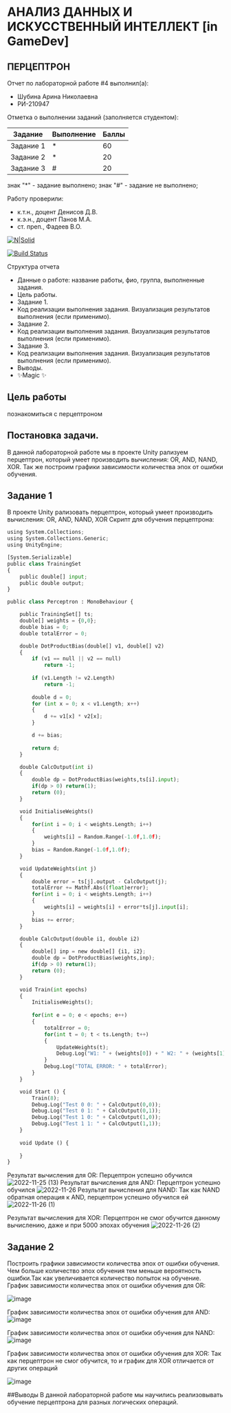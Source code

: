 # АНАЛИЗ ДАННЫХ И ИСКУССТВЕННЫЙ ИНТЕЛЛЕКТ [in GameDev]
## ПЕРЦЕПТРОН
Отчет по лабораторной работе #4 выполнил(а):
- Шубина Арина Николаевна
- РИ-210947

Отметка о выполнении заданий (заполняется студентом):

| Задание | Выполнение | Баллы |
| ------ | ------ | ------ |
| Задание 1 | * | 60 |
| Задание 2 | * | 20 |
| Задание 3 | # | 20 |

знак "*" - задание выполнено; знак "#" - задание не выполнено;

Работу проверили:
- к.т.н., доцент Денисов Д.В.
- к.э.н., доцент Панов М.А.
- ст. преп., Фадеев В.О.

[![N|Solid](https://cldup.com/dTxpPi9lDf.thumb.png)](https://nodesource.com/products/nsolid)

[![Build Status](https://travis-ci.org/joemccann/dillinger.svg?branch=master)](https://travis-ci.org/joemccann/dillinger)

Структура отчета

- Данные о работе: название работы, фио, группа, выполненные задания.
- Цель работы.
- Задание 1.
- Код реализации выполнения задания. Визуализация результатов выполнения (если применимо).
- Задание 2.
- Код реализации выполнения задания. Визуализация результатов выполнения (если применимо).
- Задание 3.
- Код реализации выполнения задания. Визуализация результатов выполнения (если применимо).
- Выводы.
- ✨Magic ✨

## Цель работы
познакомиться с перцептроном
## Постановка задачи.
В данной лабораторной работе мы в проекте Unity рализуем перцептрон, который умеет производить вычисления: OR, AND, NAND, XOR. Так же построим графики зависимости количества эпох от ошибки обучения. 


## Задание 1
В проекте Unity рализовать перцептрон, который умеет производить вычисления: OR, AND, NAND, XOR
Скрипт для обучения перцептрона:
```py
using System.Collections;
using System.Collections.Generic;
using UnityEngine;

[System.Serializable]
public class TrainingSet
{
	public double[] input;
	public double output;
}

public class Perceptron : MonoBehaviour {

	public TrainingSet[] ts;
	double[] weights = {0,0};
	double bias = 0;
	double totalError = 0;

	double DotProductBias(double[] v1, double[] v2) 
	{
		if (v1 == null || v2 == null)
			return -1;
	 
		if (v1.Length != v2.Length)
			return -1;
	 
		double d = 0;
		for (int x = 0; x < v1.Length; x++)
		{
			d += v1[x] * v2[x];
		}

		d += bias;
	 
		return d;
	}

	double CalcOutput(int i)
	{
		double dp = DotProductBias(weights,ts[i].input);
		if(dp > 0) return(1);
		return (0);
	}

	void InitialiseWeights()
	{
		for(int i = 0; i < weights.Length; i++)
		{
			weights[i] = Random.Range(-1.0f,1.0f);
		}
		bias = Random.Range(-1.0f,1.0f);
	}

	void UpdateWeights(int j)
	{
		double error = ts[j].output - CalcOutput(j);
		totalError += Mathf.Abs((float)error);
		for(int i = 0; i < weights.Length; i++)
		{			
			weights[i] = weights[i] + error*ts[j].input[i]; 
		}
		bias += error;
	}

	double CalcOutput(double i1, double i2)
	{
		double[] inp = new double[] {i1, i2};
		double dp = DotProductBias(weights,inp);
		if(dp > 0) return(1);
		return (0);
	}

	void Train(int epochs)
	{
		InitialiseWeights();
		
		for(int e = 0; e < epochs; e++)
		{
			totalError = 0;
			for(int t = 0; t < ts.Length; t++)
			{
				UpdateWeights(t);
				Debug.Log("W1: " + (weights[0]) + " W2: " + (weights[1]) + " B: " + bias);
			}
			Debug.Log("TOTAL ERROR: " + totalError);
		}
	}

	void Start () {
		Train(8);
		Debug.Log("Test 0 0: " + CalcOutput(0,0));
		Debug.Log("Test 0 1: " + CalcOutput(0,1));
		Debug.Log("Test 1 0: " + CalcOutput(1,0));
		Debug.Log("Test 1 1: " + CalcOutput(1,1));		
	}
	
	void Update () {
		
	}
}
```
Результат вычисления для OR:
Перцептрон успешно обучился
![2022-11-25 (13)](https://user-images.githubusercontent.com/114181560/204042586-e24b63e5-0b0b-438b-a922-180796e9038c.png)
Результат вычисления для AND:
Перцептрон успешно обучился
![2022-11-26](https://user-images.githubusercontent.com/114181560/204043090-bebb39b6-9974-4041-a85d-0fedc4dd679d.png)
Результат вычисления для NAND:
Так как NAND обратная операция к AND, перцептрон успешно обучился ей
![2022-11-26 (1)](https://user-images.githubusercontent.com/114181560/204043238-3b63c645-28f4-482a-8ed8-438b2103af02.png)

Результат вычисления для XOR:
Перцептрон не смог обучится данному вычислению, даже и при 5000 эпохах обучения
![2022-11-26 (2)](https://user-images.githubusercontent.com/114181560/204043293-59b57f59-0ab1-45b8-996d-8c54cc7045b7.png)


## Задание 2
Построить графики зависимости количества эпох от ошибки обучения.
Чем больше количество эпох обучения тем меньше вероятность ошибки.Так как увеличивается количество попыток на обучение. 
График зависимости  количества эпох от ошибки обучения для OR:

![image](https://user-images.githubusercontent.com/114181560/204036513-521730eb-2f85-4299-9f42-5aa112a66c9f.png)

График зависимости  количества эпох от ошибки обучения для AND:
![image](https://user-images.githubusercontent.com/114181560/204036605-ef3e2669-a1c9-4f97-99ff-b866ad37bf81.png)


График зависимости  количества эпох от ошибки обучения для NAND:
![image](https://user-images.githubusercontent.com/114181560/204036623-e014577d-8dab-4ecd-a686-c5bed157fc79.png)


График зависимости  количества эпох от ошибки обучения для XOR:
Так как перцептрон не смог обучится, то и график для XOR отличается от других операций

![image](https://user-images.githubusercontent.com/114181560/204036636-f0027afe-6760-4eb5-99dd-81d81f59e7e9.png)

##Выводы
В данной лабораторной работе мы научились реализовывать обучение перцептрона для разных логических операций.
